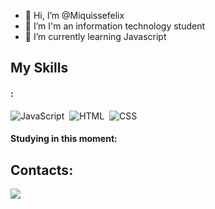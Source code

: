 - 👋 Hi, I’m @Miquissefelix
- 👀 I’m I'm an information technology student
- 🌱 I’m currently learning Javascript


<!---
Miquissefelix/Miquissefelix is a ✨ special ✨ repository because its `README.md` (this file) appears on your GitHub profile.
You can click the Preview link to take a look at your changes.
--->

## My Skills

#### :

![JavaScript](https://img.shields.io/badge/JavaScript-F7DF1E?style=for-the-badge&logo=javascript&logoColor=black)&nbsp;
![HTML](https://img.shields.io/badge/HTML5-E34F26?style=for-the-badge&logo=html5&logoColor=white)&nbsp;
![CSS](https://img.shields.io/badge/CSS3-1572B6?style=for-the-badge&logo=css3&logoColor=white)&nbsp;

#### Studying in this moment:


## Contacts:

<div> 

<a href = "mailto:fmiquissejose@gmail.com"> <img src="https://img.shields.io/badge/-Gmail-%23333?style=for-the-badge&logo=gmail&logoColor=white" target="_blank"></a>


&nbsp;
&nbsp;
